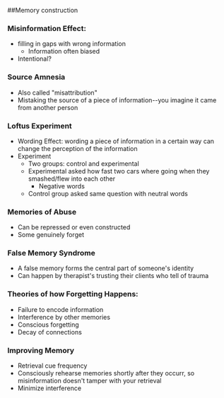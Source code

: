 ##Memory construction

### Misinformation Effect:
- filling in gaps with wrong information
    * Information often biased
- Intentional?

### Source Amnesia
- Also called "misattribution"
- Mistaking the source of a piece of information--you imagine it came from another person

### Loftus Experiment
- Wording Effect: wording a piece of information in a certain way can change the perception of the information
- Experiment
    * Two groups: control and experimental
    * Experimental asked how fast two cars where going when they smashed/flew into each other
        + Negative words
    * Control group asked same question with neutral words

### Memories of Abuse
- Can be repressed or even constructed
- Some genuinely forget

### False Memory Syndrome
- A false memory forms the central part of someone's identity
- Can happen by therapist's trusting their clients who tell of trauma

### Theories of how Forgetting Happens:
- Failure to encode information
- Interference by other memories
- Conscious forgetting
- Decay of connections

### Improving Memory
- Retrieval cue frequency
- Consciously rehearse memories shortly after they occurr, so misinformation doesn't tamper with your retrieval
- Minimize interference
